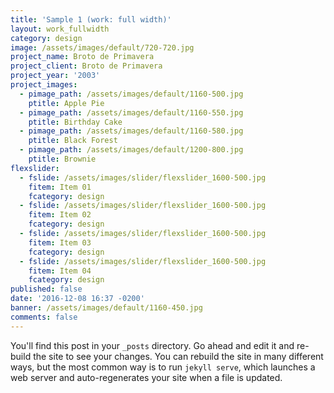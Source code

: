 ```yaml
---
title: 'Sample 1 (work: full width)'
layout: work_fullwidth
category: design
image: /assets/images/default/720-720.jpg
project_name: Broto de Primavera
project_client: Broto de Primavera
project_year: '2003'
project_images:
  - pimage_path: /assets/images/default/1160-500.jpg
    ptitle: Apple Pie
  - pimage_path: /assets/images/default/1160-550.jpg
    ptitle: Birthday Cake
  - pimage_path: /assets/images/default/1160-580.jpg
    ptitle: Black Forest
  - pimage_path: /assets/images/default/1200-800.jpg
    ptitle: Brownie
flexslider:
  - fslide: /assets/images/slider/flexslider_1600-500.jpg
    fitem: Item 01
    fcategory: design
  - fslide: /assets/images/slider/flexslider_1600-500.jpg
    fitem: Item 02
    fcategory: design
  - fslide: /assets/images/slider/flexslider_1600-500.jpg
    fitem: Item 03
    fcategory: design
  - fslide: /assets/images/slider/flexslider_1600-500.jpg
    fitem: Item 04
    fcategory: design
published: false
date: '2016-12-08 16:37 -0200'
banner: /assets/images/default/1160-450.jpg
comments: false
---
```

You'll find this post in your `_posts` directory. Go ahead and edit it and re-build
the site to see your changes. You can rebuild the site in many different ways, but
the most common way is to run `jekyll serve`, which launches a web server and
auto-regenerates your site when a file is updated.
